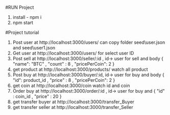#RUN Project

1. install - npm i
2. npm start

#Project tutorial

1. Post user at http://localhost:3000/users/ can copy folder seed\user.json and seed\user1.json
2. Get user at http://localhost:3000/users/ for select user ID
3. Post sell at http://localhost:3000/seller/:id , id-> user for sell and body { "name": "BTC" , "count" : 8 , "pricePerCoin": 2 }
4. get product at http://localhost:3000/products/ watch all product
5. Post buy at http://localhost:3000/buyer/:id, id-> user for buy and body { "id": product_id , "price" : 8 , "pricePerCoin": 2 }
6. get coin at http://localhost:3000/coin watch id and coin
7. Order buy at http://localhost:3000/order/:id , id-> user for buy and { "id" : coin_id , "price" : 20 }
8. get transfer buyer at http://localhost:3000/transfer_Buyer
9. get transfer seller at http://localhost:3000/transfer_Seller
